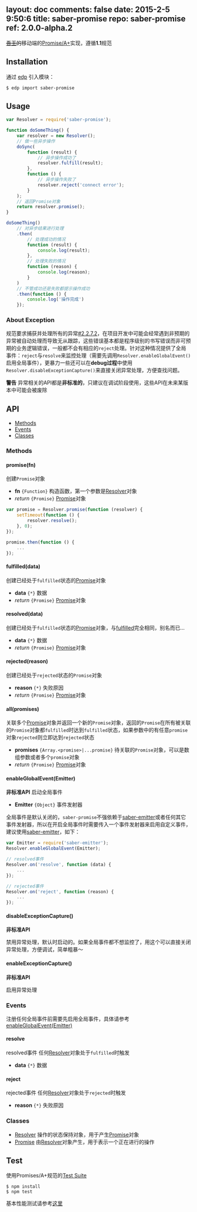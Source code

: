 layout: doc
comments: false
date: 2015-2-5 9:50:6
title: saber-promise
repo: saber-promise
ref: 2.0.0-alpha.2
---

<del><a href="http://baike.baidu.com/view/8420590.htm" target="_blank">吾王</a>的</del>移动端的[Promise/A+](http://promises-aplus.github.io/promises-spec/)实现，遵循**1.1**规范

## Installation

通过 [edp](https://github.com/ecomfe/edp) 引入模块：

```sh
$ edp import saber-promise
```

## Usage

```js
var Resolver = require('saber-promise');

function doSomeThing() {
    var resolver = new Resolver();
    // 做一些异步操作
    doSync(
        function (result) {
            // 异步操作成功了
            resolver.fulfill(result);
        },
        function () {
            // 异步操作失败了
            resolver.reject('connect error');
        }
    );
    // 返回Promise对象
    return resolver.promise();
}

doSomeThing()
    // 对异步结果进行处理
    .then(
        // 处理成功的情况
        function (result) {
            console.log(result);
        },
        // 处理失败的情况
        function (reason) {
            console.log(reason);
        }
    )
    // 不管成功还是失败都提示操作成功
    .then(function () {
        console.log('操作完成')
    });
```

### About Exception

规范要求捕获并处理所有的异常[#2.2.7.2](http://promisesaplus.com/#point-50)，在项目开发中可能会经常遇到非预期的异常被自动处理而导致无从跟踪，这些错误基本都是程序级别的书写错误而非可预期的业务逻辑错误，一般都不会有相应的`reject`处理。针对这种情况提供了全局事件：`reject`与`resolve`来监控处理（需要先调用`Resolver.enableGlobalEvent()`启用全局事件），更暴力一些还可以在**debug过程**中使用`Resolver.disableExceptionCapture()`来直接关闭异常处理，方便查找问题。

**警告** 异常相关的API都是**非标准的**，只建议在调试阶段使用，这些API在未来某版本中可能会被废除

## API

* [Methods](#methods)
* [Events](#events)
* [Classes](#classes)

### Methods

#### promise(fn)

创建`Promise`对象

* **fn** `{Function}` 构造函数，第一个参数是[Resolver](doc/resolver.html)对象
* _return_ `{Promise}` [Promise](doc/promise.html)对象

```js
var promise = Resolver.promise(function (resolver) {
    setTimeout(function () {
        resolver.resolve();
    }, 0);
});

promise.then(function () {
    ...
});
```

#### fulfilled(data)

创建已经处于`fulfilled`状态的[Promise](doc/promise.html)对象

* **data** `{*}` 数据
* _return_ `{Promise}` [Promise](doc/promise.html)对象

#### resolved(data)

创建已经处于`fulfilled`状态的[Promise](doc/promise.html)对象，与[fulfilled](#fulfilleddata)完全相同，别名而已...

* **data** `{*}` 数据
* _return_ `{Promise}` [Promise](doc/promise.html)对象

#### rejected(reason)

创建已经处于`rejected`状态的`Promise`对象

* **reason** `{*}` 失败原因
* _return_ `{Promise}` [Promise](doc/promise.html)对象

#### all(promises)

关联多个[Promise](doc/promise.html)对象并返回一个新的`Promise`对象，返回的`Promise`在所有被关联的`Promise`对象都`fulfilled`时达到`fulfilled`状态，如果参数中的有任意`promise`对象`rejected`则立即达到`rejected`状态

* **promises** `{Array.<promise>|...promise}` 待关联的`Promise`对象，可以是数组参数或者多个`promise`对象
* _return_ `{Promise}` [Promise](doc/promise.html)对象

#### enableGlobalEvent(Emitter)

**非标准API** 启动全局事件

* **Emitter** `{Object}` 事件发射器

全局事件是默认关闭的，`saber-promise`不强依赖于[saber-emitter](https://github.com/ecomfe/saber-emitter)或者任何其它事件发射器，所以在开启全局事件时需要传入一个事件发射器来启用自定义事件，建议使用[saber-emitter](https://github.com/ecomfe/saber-emitter)，如下：

```js
var Emitter = require('saber-emitter');
Resolver.enableGlobalEvent(Emitter);

// resolved事件
Resolver.on('resolve', function (data) {
    ...
});

// rejected事件
Resolver.on('reject', function (reason) {
    ...
});
```

#### disableExceptionCapture()

**非标准API**

禁用异常处理，默认时启动的。如果全局事件都不想监控了，用这个可以直接关闭异常处理，方便调试，简单粗暴～

#### enableExceptionCapture()

**非标准API**

启用异常处理

### Events

注册任何全局事件前需要先启用全局事件，具体请参考[enableGlobalEvent(Emitter)](#enableglobaleventemitter)

#### resolve

resolved事件 任何[Resolver](doc/resolver.html)对象处于`fulfilled`时触发

* **data** `{*}` 数据

#### reject

rejected事件 任何[Resolver](doc/resolver.html)对象处于`rejected`时触发

* **reason** `{*}` 失败原因

### Classes

* [Resolver](doc/resolver.html) 操作的状态保持对象，用于产生[Promise](promise.html)对象
* [Promise](doc/promise.html) 由[Resolver](resolver.html)对象产生，用于表示一个正在进行的操作

## Test

使用Promises/A+规范的[Test Suite](https://github.com/promises-aplus/promises-tests)

    $ npm install
    $ npm test

基本性能测试请参考[这里](https://github.com/treelite/promise-perf-tests)